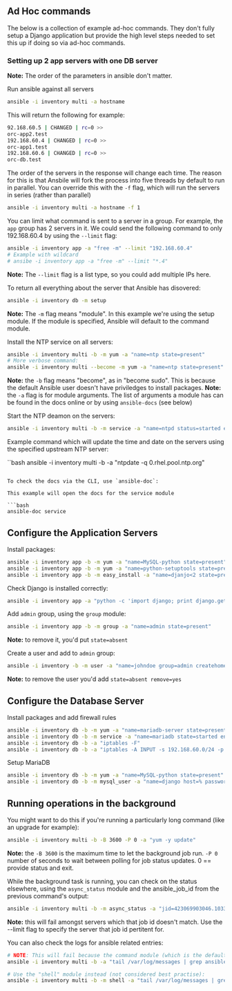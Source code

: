 ## Ad Hoc commands

The below is a collection of example ad-hoc commands. They don't fully setup a Django application but provide the high level steps needed to set this up if doing so via ad-hoc commands.

### Setting up 2 app servers with one DB server

**Note:** The order of the parameters in ansible don't matter.

Run ansible against all servers 

```bash
ansible -i inventory multi -a hostname
```

This will return the following for example:

```bash
92.168.60.5 | CHANGED | rc=0 >>
orc-app2.test
192.168.60.4 | CHANGED | rc=0 >>
orc-app1.test
192.168.60.6 | CHANGED | rc=0 >>
orc-db.test
```

The order of the servers in the response will change each time. The reason for this is that Ansbile will fork the process into five threads by default to run in parallel. You can override this with the `-f` flag, which will run the servers in series (rather than parallel) 

```bash
ansible -i inventory multi -a hostname -f 1
```

You can limit what command is sent to a server in a group. For example, the `app` group has 2 servers in it. We could send the following command to only 192.168.60.4 by using the `--limit` flag:

```bash
ansible -i inventory app -a "free -m" --limit "192.168.60.4"
# Example with wildcard
# ansibe -i inventory app -a "free -m" --limit "*.4"
```

**Note:** The `--limit` flag is a list type, so you could add multiple IPs here.

To return all everything about the server that Ansible has disovered: 

```bash
ansible -i inventory db -m setup
```

**Note:** The `-m` flag means "module". In this example we're using the setup module. If the module is specified, Ansible will default to the command module.

Install the NTP service on all servers:

```bash
ansible -i inventory multi -b -m yum -a "name=ntp state=present"
# More verbose command:
ansible -i inventory multi --become -m yum -a "name=ntp state=present"
```

**Note:** the `-b` flag means "become", as in "become sudo". This is because the default Ansible user doesn't have priviledges to install packages.
**Note:** the `-a` flag is for module arguments. The list of arguments a module has can be found in the docs online or by using `ansible-docs` (see below)

Start the NTP deamon on the servers:

```bash
ansible -i inventory multi -b -m service -a "name=ntpd status=started enabled=yes"
```

Example command which will update the time and date on the servers using the specified upstream NTP server:

``bash
ansible -i inventory multi -b -a "ntpdate -q 0.rhel.pool.ntp.org"
```

To check the docs via the CLI, use `ansible-doc`:

This example will open the docs for the service module

```bash
ansible-doc service
```

## Configure the Application Servers

Install packages:

```bash
ansible -i inventory app -b -m yum -a "name=MySQL-python state=present"
ansible -i inventory app -b -m yum -a "name=python-setuptools state=present"
ansible -i inventory app -b -m easy_install -a "name=djanjo<2 state=present"
```

Check Django is installed correctly:

```bash
ansible -i inventory app -a "python -c 'import django; print django.get_version()'"
```

Add `admin` group, using the `group` module:

```bash
ansible -i inventory app -b -m group -a "name=admin state=present"
```

**Note:** to remove it, you'd put `state=absent`

Create a user and add to `admin` group:

```bash
ansible -i inventory -b -m user -a "name=johndoe group=admin createhome=yes generate_ssh_keys=yes"
```

**Note:** to remove the user you'd add `state=absent remove=yes`

## Configure the Database Server

Install packages and add firewall rules

```bash
ansible -i inventory db -b -m yum -a "name=mariadb-server state=present"
ansible -i inventory db -b -m service -a "name=mariadb state=started enabled=yes"
ansible -i inventory db -b -a "iptables -F"
ansible -i inventory db -b -a "iptables -A INPUT -s 192.168.60.0/24 -p tcp -m tcp --dport 3306 -j ACCEPT"
```

Setup MariaDB

```bash
ansible -i inventory db -b -m yum -a "name=MySQL-python state=present"
ansible -i inventory db -b -m mysql_user -a "name=django host=% password=12345 priv=*.*:ALL state=present"
```

## Running operations in the background

You might want to do this if you're running a particularly long command (like an upgrade for example):

```bash
ansible -i inventory multi -b -B 3600 -P 0 -a "yum -y update"
```

**Note:** the `-B 3600` is the maximum time to let the background job run. `-P 0` number of seconds to wait between polling for job status updates. 0 == provide status and exit. 

While the background task is running, you can check on the status elsewhere, using the `async_status` module and the ansible_job_id from the previous command's output:

```bash
ansible -i inventory multi -b -m async_status -a "jid=423069903046.10330"
```

**Note:** this will fail amongst servers which that job id doesn't match. Use the --limit flag to specify the server that job id pertitent for.

You can also check the logs for ansible related entries:

```bash
# NOTE: This will fail because the command module (which is the default module) doesn't handle pipes and redirection
ansible -i inventory multi -b -a "tail /var/log/messages | grep ansible-command | wc -l"

# Use the "shell" module instead (not considered best practise):
ansible -i inventory multi -b -m shell -a "tail /var/log/messages | grep ansible-command | wc -l"
```


